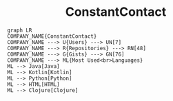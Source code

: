 <h1 align="center">ConstantContact</h1>

```mermaid
graph LR
COMPANY_NAME{ConstantContact}
COMPANY_NAME ---> U{Users} ---> UN[7]
COMPANY_NAME ---> R{Repositories} ---> RN[48]
COMPANY_NAME ---> G{Gists} ---> GN[76]
COMPANY_NAME ---> ML{Most Used<br>Languages}
ML --> Java[Java]
ML --> Kotlin[Kotlin]
ML --> Python[Python]
ML --> HTML[HTML]
ML --> Clojure[Clojure]
```
